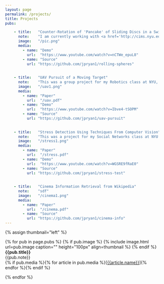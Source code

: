 ```yaml
---
layout: page
permalink: /projects/
title: Projects
pubs:

    - title:   "Counter-Rotation of 'Pancake' of Sliding Discs in a Swirling Environment"
      note:    "I am currently working with <a href='http://cims.nyu.edu/~holmes/'> Miranda Holmes-Cerfon </a> on a physical simulation of sliding discs inside a circular boundary which moves around in a circle (see the demo below). When a certain density of discs inside the boundary is achieved, an interesting 'counter-rotation' phenomenon occurs. Our goal is to understand intuitively why this takes place, and what are the main contributing factors (ie friction, speed, etc). This is a summer research project funded by the Courant Institute of Mathematical Sciences."
      image:   "/pic.png"
      media:
        - name: "Demo"
          url:  "https://www.youtube.com/watch?v=nCTWe_epuL8"
        - name: "Source"
          url: "https://github.com/jpryan1/rolling-spheres"
          
        
    - title:   "UAV Pursuit of a Moving Target"
      note:    "This was a group project for my Robotics class at NYU, and my group members were Andrew Klingelhofer and Jacqui Abalo. We passed video from a flying Parrot Bebop 2.0 drone through the object tracking program described in <a href='http://www.gnebehay.com/publications/wacv_2014/wacv_2014.pdf'> this </a> paper to track the clothing of a person in front of the drone. We then passed the results of the object tracking program through a Kalman Filter, and, based on these filtered results, issued commands to the drone to navigate so as to keep the object in view. The hardest part was getting video feed from the drone to the computer! More details are in the paper."
      image:   "/uav1.png"
      media:
        - name: "Paper"
          url:  "/uav.pdf"
        - name: "Demo"
          url:  "https://www.youtube.com/watch?v=Ibve4-tSOPM"
        - name: "Source"
          url: "https://github.com/jpryan1/uav-pursuit"
          
        
    - title:   "Stress Detection Using Techniques From Computer Vision"
      note:    "This was a project for my Social Networks class at NYU. The program finds the user's mouth using Haar Cascade Classification, and then identifies the crease of the lips by convolving with certain Morlet Wavelets and identifying noisy regions (more details in the paper). Ultimately, the curvature of the lips is compared against a learned threshold (depending on the person), and the stress level of the user is evaluated. The ultimate goal is this: to alert desk-dwelling employees when they should take a break from their work and have a walk!"
      image:   "/stress1.png"
      media:
        - name: "Paper"
          url:  "/stress.pdf"
        - name: "Demo"
          url:  "https://www.youtube.com/watch?v=WGSRE9fRaE0"
        - name: "Source"
          url: "https://github.com/jpryan1/stress-test"
          
        
    - title:   "Cinema Information Retrieval from Wikipedia"
      note:    "sdf"
      image:   "/cinema1.png"
      media:
        - name: "Paper"
          url:  "/cinema.pdf"
        - name: "Source"
          url: "https://github.com/jpryan1/cinema-info"
---
```




{% assign thumbnail="left" %}

{% for pub in page.pubs %}
{% if pub.image %}
{% include image.html url=pub.image caption="" height="100px" align=thumbnail %}
{% endif %}
**{{pub.title}}**<br />
{{pub.note}} <br />
{% if pub.media %}{% for article in pub.media %}[[{{article.name}}]({{article.url}})]{% endfor %}{% endif %}

{% endfor %}

